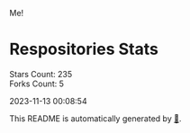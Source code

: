 Me!

# Respositories Stats
Stars Count: 235  
Forks Count: 5

2023-11-13 00:08:54  

This README is automatically generated by [🐰](https://github.com/rnitta/rnitta).
